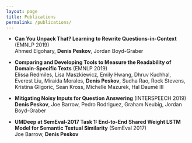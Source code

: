 ```yaml
---
layout: page
title: Publications
permalink: /publications/
---
```


 - **Can You Unpack That? Learning to Rewrite Questions-in-Context** (EMNLP 2019)<br /> 
 Ahmed Elgohary, **Denis Peskov**, Jordan Boyd-Graber

- **Comparing and Developing Tools to Measure the Readability of Domain-Specific     Texts** (EMNLP 2019) <br />
  Elissa Redmiles, Lisa Maszkiewicz, Emily Hwang, Dhruv Kuchhal, Everest Liu, Miraida Morales, **Denis Peskov**, Sudha Rao, Rock Stevens, Kristina Gligoric, Sean Kross, Michelle Mazurek, Hal Daumé III

- **Mitigating Noisy Inputs for Question Answering** (INTERSPEECH 2019)<br />
  **Denis Peskov**, Joe Barrow, Pedro Rodriguez, Graham Neubig, Jordan Boyd-Graber
  
- **UMDeep at SemEval-2017 Task 1: End-to-End Shared Weight LSTM Model for Semantic Textual Similarity** (SemEval 2017)<br />
  Joe Barrow, **Denis Peskov**
